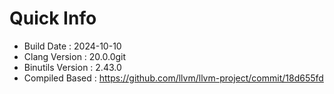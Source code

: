 # Quick Info
* Build Date : 2024-10-10
* Clang Version : 20.0.0git
* Binutils Version : 2.43.0
* Compiled Based : https://github.com/llvm/llvm-project/commit/18d655fd
